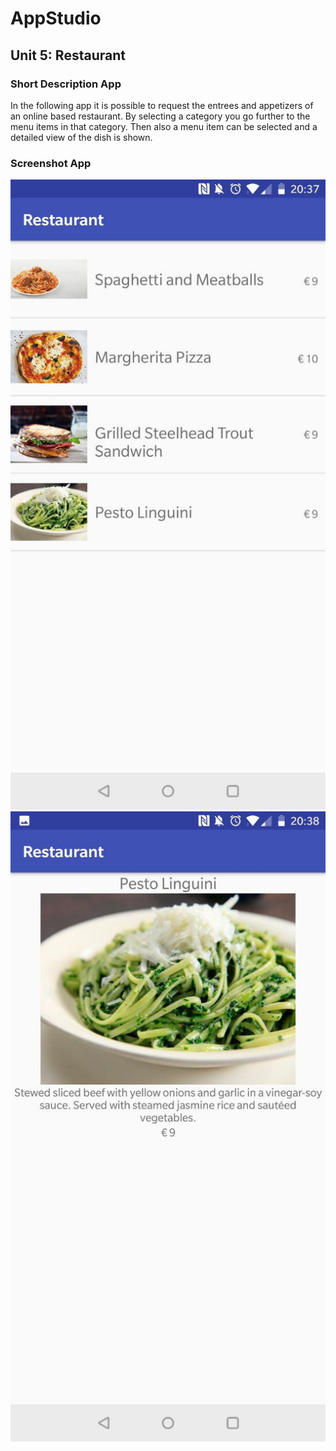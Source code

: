 # AppStudio

## Unit 5: Restaurant

### Short Description App

In the following app it is possible to request the entrees and appetizers of an online based restaurant. By selecting a category you go further to the menu items in that category. Then also a menu item can be selected and a detailed view of the dish is shown.

### Screenshot App 
![](doc/list_screenshot.jpg) ![](doc/item_screenshot.jpg)
